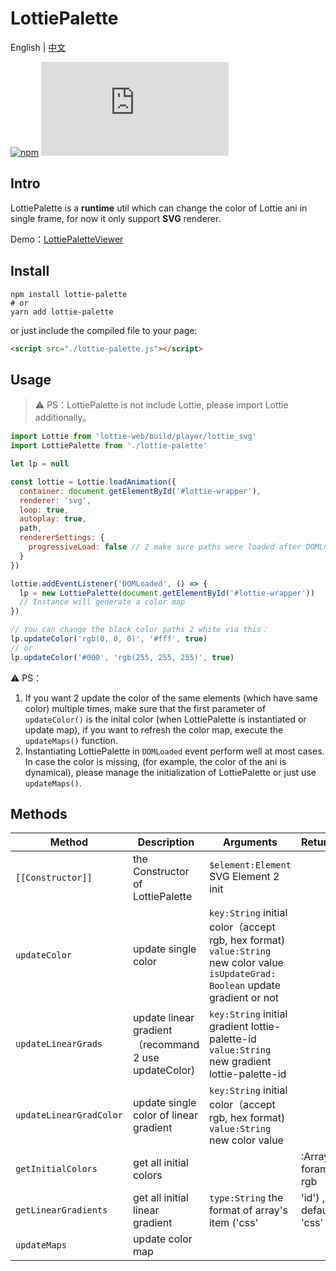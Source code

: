 # LottiePalette

English | [中文](./README.CN.md)

[![npm](https://img.shields.io/npm/v/lottie-palette)](https://www.npmjs.com/package/lottie-palette)
![GitHub file size in bytes](https://img.shields.io/github/size/Gwokhov/lottie-palette/dist/lottie-palette.js)

## Intro

LottiePalette is a **runtime** util which can change the color of Lottie ani in single frame, for now it only support **SVG** renderer.

Demo：[LottiePaletteViewer](https://gwokhov.github.io/lottie-palette-viewer/dist/)

## Install

```shell
npm install lottie-palette
# or
yarn add lottie-palette
```

or just include the compiled file to your page:

```html
<script src="./lottie-palette.js"></script>
```

## Usage

> ⚠️ PS：LottiePalette is not include Lottie, please import Lottie additionally。

```js
import Lottie from 'lottie-web/build/player/lottie_svg'
import LottiePalette from './lottie-palette'

let lp = null

const lottie = Lottie.loadAnimation({
  container: document.getElementById('#lottie-wrapper'),
  renderer: 'svg',
  loop: true,
  autoplay: true,
  path,
  rendererSettings: {
    progressiveLoad: false // 2 make sure paths were loaded after DOMLoaded event
  }
})

lottie.addEventListener('DOMLoaded', () => {
  lp = new LottiePalette(document.getElementById('#lottie-wrapper'))
  // Instance will generate a color map
})

// You can change the black color paths 2 white via this：
lp.updateColor('rgb(0, 0, 0)', '#fff', true)
// or
lp.updateColor('#000', 'rgb(255, 255, 255)', true)
```

⚠️ PS：

1. If you want 2 update the color of the same elements (which have same color) multiple times, make sure that the first parameter of `updateColor()` is the inital color (when LottiePalette is instantiated or update map), if you want to refresh the color map, execute the `updateMaps()` function.
2. Instantiating LottiePalette in `DOMLoaded` event perform well at most cases. In case the color is missing, (for example, the color of the ani is dynamical), please manage the initialization of LottiePalette or just use `updateMaps()`.

## Methods

| Method                  | Description                                           | Arguments                                                                                                                          | Returns                     |
| ----------------------- | ----------------------------------------------------- | ---------------------------------------------------------------------------------------------------------------------------------- | --------------------------- |
| `[[Constructor]]`       | the Constructor of LottiePalette                      | `$element:Element` SVG Element 2 init                                                                                              |                             |
| `updateColor`           | update single color                                   | `key:String` initial color（accept rgb, hex format)  `value:String` new color value `isUpdateGrad: Boolean` update gradient or not |                             |
| `updateLinearGrads`     | update linear gradient（recommand 2 use updateColor)  | `key:String` initial gradient lottie-palette-id `value:String` new gradient lottie-palette-id                                      |                             |
| `updateLinearGradColor` | update single color of linear gradient                | `key:String` initial color（accept rgb, hex format)  `value:String` new color value                                                |                             |
| `getInitialColors`      | get all initial colors                                |                                                                                                                                    | :Array, foramt: rgb |
| `getLinearGradients`    | get all initial linear gradient                       | `type:String` the format of array's item ('css'                                                                                          | 'id') , default: 'css'         | :Array |
| `updateMaps`            | update color map                                      |                                                                                                                                    |                             |
